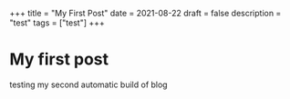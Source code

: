 +++
title = "My First Post"
date = 2021-08-22
draft = false
description = "test"
tags = ["test"]
+++

# My first post

testing my second automatic build of blog
